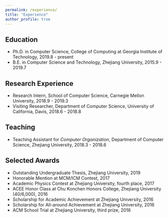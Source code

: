 ```yaml
---
permalink: /experience/
title: "Experience"
author_profile: true
---
```

## Education

* Ph.D. in Computer Science, College of Computing at Georgia Institute of Technology,  2019.8 - present
* B.E. in Computer Science and Technology, Zhejiang University,  2015.9 - 2019.7

## Research Experience

* Research Intern, School of Computer Science, Carnegie Mellon University,  2018.9 - 2019.3
* Visiting Researcher, Department of Computer Science, University of California, Davis,  2018.6 - 2018.8

## Teaching

* Teaching Assistant for *Computer Organization*, Department of Computer Science, Zhejiang University,  2018.3 - 2018.6

## Selected Awards

* Outstanding Undergraduate Thesis, Zhejiang University, 2019
* Honorable Mention at MCM/ICM Contest,  2017
* Academic Physics Contest at Zhejiang University, fourth place,  2017
* ACEE Honor Class at Chu Konchen Honors College, Zhejiang University (40/6,000),  2016
* Scholarship for Academic Achievement at Zhejiang University,  2016
* Scholarship for All-around Achievement at Zhejiang University,  2016
* ACM School Trial at Zhejiang University, third prize,  2016